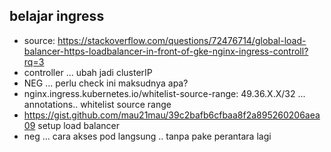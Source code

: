 ## belajar ingress 

- source: https://stackoverflow.com/questions/72476714/global-load-balancer-https-loadbalancer-in-front-of-gke-nginx-ingress-controll?rq=3
- controller ... ubah jadi clusterIP
- NEG ... perlu check ini maksudnya apa?
- nginx.ingress.kubernetes.io/whitelist-source-range: 49.36.X.X/32 ... annotations.. whitelist source range
- https://gist.github.com/mau21mau/39c2bafb6cfbaa8f2a895260206aea09 setup load balancer
- neg ... cara akses pod langsung .. tanpa pake perantara lagi
